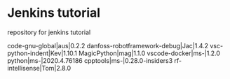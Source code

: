 # Jenkins tutorial
repository for jenkins tutorial

code-gnu-global|aus|0.2.2
danfoss-robotframework-debug|Jac|1.4.2
vsc-python-indent|Kev|1.10.1
MagicPython|mag|1.1.0
vscode-docker|ms-|1.2.0
python|ms-|2020.4.76186
cpptools|ms-|0.28.0-insiders3
rf-intellisense|Tom|2.8.0
